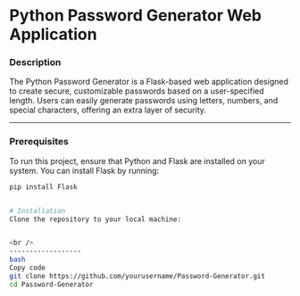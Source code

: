 # Python Password Generator Web Application

### Description
The Python Password Generator is a Flask-based web application designed to create secure, customizable passwords based on a user-specified length. Users can easily generate passwords using letters, numbers, and special characters, offering an extra layer of security.

---

### Prerequisites
To run this project, ensure that Python and Flask are installed on your system. You can install Flask by running:

```bash
pip install Flask


# Installation
Clone the repository to your local machine:


<br />
------------------
bash
Copy code
git clone https://github.com/yourusername/Password-Generator.git
cd Password-Generator
